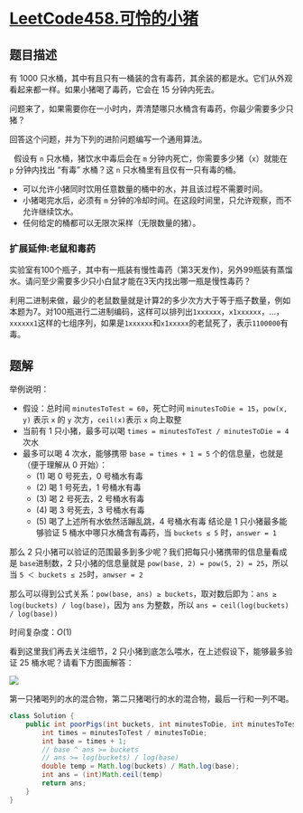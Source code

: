 # [LeetCode458.可怜的小猪](https://leetcode-cn.com/problems/poor-pigs/)
## 题目描述
有 1000 只水桶，其中有且只有一桶装的含有毒药，其余装的都是水。它们从外观看起来都一样。如果小猪喝了毒药，它会在 15 分钟内死去。

问题来了，如果需要你在一小时内，弄清楚哪只水桶含有毒药，你最少需要多少只猪？

回答这个问题，并为下列的进阶问题编写一个通用算法。

 
假设有 `n` 只水桶，猪饮水中毒后会在 `m` 分钟内死亡，你需要多少猪（`x`）就能在 `p` 分钟内找出 “有毒” 水桶？这 `n` 只水桶里有且仅有一只有毒的桶。

- 可以允许小猪同时饮用任意数量的桶中的水，并且该过程不需要时间。
- 小猪喝完水后，必须有 `m` 分钟的冷却时间。在这段时间里，只允许观察，而不允许继续饮水。
- 任何给定的桶都可以无限次采样（无限数量的猪）。

### 扩展延伸:老鼠和毒药
实验室有100个瓶子，其中有一瓶装有慢性毒药（第3天发作)，另外99瓶装有蒸馏水。请问至少需要多少只小白鼠才能在3天内找出哪一瓶是慢性毒药？

利用二进制来做，最少的老鼠数量就是计算2的多少次方大于等于瓶子数量，例如本题为7。对100瓶进行二进制编码，这样可以排列出`1xxxxxx`，`x1xxxxxx`，...，`xxxxxx1`这样的七组序列，如果是`1xxxxxx`和`x1xxxxx`的老鼠死了，表示`1100000`有毒。

## 题解
举例说明：

- 假设：总时间 `minutesToTest = 60`，死亡时间 `minutesToDie = 15`，`pow(x, y)` 表示 `x` 的 `y` 次方，`ceil(x)`表示 `x` 向上取整
- 当前有 1 只小猪，最多可以喝 `times = minutesToTest / minutesToDie = 4` 次水
- 最多可以喝 4 次水，能够携带 `base = times + 1 = 5` 个的信息量，也就是（便于理解从 0 开始）：
  - (1) 喝 0 号死去，0 号桶水有毒
  - (2) 喝 1 号死去，1 号桶水有毒
  - (3) 喝 2 号死去，2 号桶水有毒
  - (4) 喝 3 号死去，3 号桶水有毒
  - (5) 喝了上述所有水依然活蹦乱跳，4 号桶水有毒
结论是 1 只小猪最多能够验证 5 桶水中哪只水桶含有毒药，当 `buckets ≤ 5` 时，`answer = 1`

那么 2 只小猪可以验证的范围最多到多少呢？我们把每只小猪携带的信息量看成是 `base`进制数，2 只小猪的信息量就是 `pow(base, 2) = pow(5, 2) = 25`，所以当 `5 ＜ buckets ≤ 25`时，`anwser = 2`

那么可以得到公式关系：`pow(base, ans) ≥ buckets`，取对数后即为：`ans ≥ log(buckets) / log(base)`，因为 `ans` 为整数，所以 `ans = ceil(log(buckets) / log(base))`

时间复杂度：$O(1)$

看到这里我们再去关注细节，2 只小猪到底怎么喂水，在上述假设下，能够最多验证 25 桶水呢？请看下方图画解答：

![](https://picgp.oss-cn-beijing.aliyuncs.com/img/20200817010552.png)

第一只猪喝列的水的混合物，第二只猪喝行的水的混合物，最后一行和一列不喝。

```java
class Solution {
    public int poorPigs(int buckets, int minutesToDie, int minutesToTest) {
        int times = minutesToTest / minutesToDie;
        int base = times + 1;
        // base ^ ans >= buckets 
        // ans >= log(buckets) / log(base)
        double temp = Math.log(buckets) / Math.log(base);
        int ans = (int)Math.ceil(temp)
        return ans;
    }
}
```




 